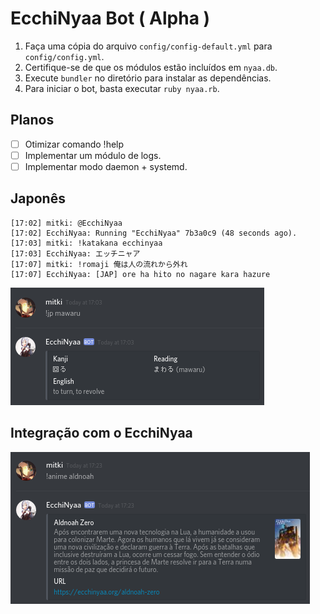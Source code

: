 # EcchiNyaa Bot ( Alpha )

1. Faça uma cópia do arquivo `config/config-default.yml` para `config/config.yml`.
2. Certifique-se de que os módulos estão incluídos em `nyaa.db`.
3. Execute `bundler` no diretório para instalar as dependências.
4. Para iniciar o bot, basta executar `ruby nyaa.rb`.

## Planos

- [ ] Otimizar comando !help
- [ ] Implementar um módulo de logs.
- [ ] Implementar modo daemon + systemd.

## Japonês

```
[17:02] mitki: @EcchiNyaa
[17:02] EcchiNyaa: Running "EcchiNyaa" 7b3a0c9 (48 seconds ago).
[17:03] mitki: !katakana ecchinyaa
[17:03] EcchiNyaa: エッチニャア
[17:07] mitki: !romaji 俺は人の流れから外れ
[17:07] EcchiNyaa: [JAP] ore ha hito no nagare kara hazure
```

![Screenshot](https://github.com/EcchiNyaa/discord-bot/blob/master/data/screenshot/screenshot%20jp.png?raw=true)

## Integração com o EcchiNyaa

![Screenshot](https://github.com/EcchiNyaa/discord-bot/blob/master/data/screenshot/screenshot%20nyaa.png?raw=true)
